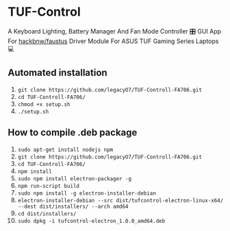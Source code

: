 # TUF-Control
A Keyboard Lighting, Battery Manager And Fan Mode Controller 🎛 GUI App For <a href="https://github.com/hackbnw/faustus">hackbnw/faustus</a> Driver Module For ASUS TUF Gaming Series Laptops💻

## Automated installation
<ol>
  <li><code>git clone https://github.com/legacyO7/TUF-Controll-FA706.git</code></li>
  <li><code>cd TUF-Controll-FA706/</code></li>
  <li><code>chmod +x setup.sh</code></li>
  <li><code>./setup.sh</code></li>
</ol>

## How to compile .deb package
<ol>
  <li><code>sudo apt-get install nodejs npm</code></li>
  <li><code>git clone https://github.com/legacyO7/TUF-Controll-FA706.git</code></li>
  <li><code>cd TUF-Controll-FA706/</code></li>
  <li><code>npm install</code></li>
  <li><code>sudo npm install electron-packager -g</code></li>
  <li><code>npm run-script build</code></li>
  <li><code>sudo npm install -g electron-installer-debian</code></li>
  <li><code>electron-installer-debian --src dist/tufcontrol-electron-linux-x64/ --dest dist/installers/ --arch amd64</code></li>
  <li><code>cd dist/installers/</code></li>
  <li><code>sudo dpkg -i tufcontrol-electron_1.0.0_amd64.deb</code></li>
</ol>